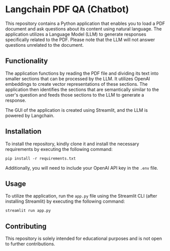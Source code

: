 # Langchain PDF QA (Chatbot)

This repository contains a Python application that enables you to load a PDF document and ask questions about its content using natural language. The application utilizes a Language Model (LLM) to generate responses specifically related to the PDF. Please note that the LLM will not answer questions unrelated to the document.

## Functionality

The application functions by reading the PDF file and dividing its text into smaller sections that can be processed by the LLM. It utilizes OpenAI embeddings to create vector representations of these sections. The application then identifies the sections that are semantically similar to the user's question and feeds those sections to the LLM to generate a response.

The GUI of the application is created using Streamlit, and the LLM is powered by Langchain.

## Installation

To install the repository, kindly clone it and install the necessary requirements by executing the following command:

```
pip install -r requirements.txt
```

Additionally, you will need to include your OpenAI API key in the `.env` file.

## Usage

To utilize the application, run the `app.py` file using the Streamlit CLI (after installing Streamlit) by executing the following command:

```
streamlit run app.py
```

## Contributing

This repository is solely intended for educational purposes and is not open to further contributions.